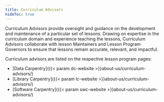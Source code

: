 ```yaml
---
title: Curriculum Advisors
hideToc: true 
---
```


Curriculum Advisors provide oversight and guidance on the development and maintenance of a particular set of lessons. Drawing on expertise in the curriculum domain and experience teaching the lessons, Curriculum Advisors collaborate with lesson Maintainers and Lesson Program Governors to ensure that lessons remain accurate, relevant, and impactful.

Curriculum advisors are listed on the respective lesson program pages:

* [Data Carpentry]({{< param dc-website >}}about-us/curriculum-advisors/)
* [Library Carpentry]({{< param lc-website >}}about-us/curriculum-advisors/)
* [Software Carpentry]({{< param swc-website >}}about-us/curriculum-advisors/)

